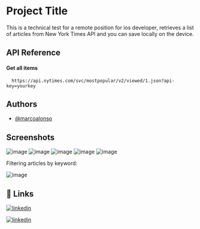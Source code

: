 
# Project Title

This is a technical test for a remote position for ios developer, retrieves a list of articles from New York Times API and you can save locally on the device.


## API Reference

#### Get all items

```http
  https://api.nytimes.com/svc/mostpopular/v2/viewed/1.json?api-key=yourkey
```




## Authors

- [@marcoalonso](https://github.com/marcoalonso/)


## Screenshots
![image](https://github.com/user-attachments/assets/5e1ccd01-0b88-4e2a-8a6c-b301c1dccb5b)
![image](https://github.com/user-attachments/assets/9d86b0e2-5e8c-4c0d-867d-de97ce6c2ea1)
![image](https://github.com/user-attachments/assets/962ae11f-ac22-415a-9c63-ff050b3b7b62)
![image](https://github.com/user-attachments/assets/a7085dcd-0868-401c-943e-483ec223c24f)
![image](https://github.com/user-attachments/assets/fa7a85eb-5b62-469f-93f7-60d183088bc8)



Filtering articles by keyword:


![image](https://github.com/user-attachments/assets/bfe9c07e-8cff-4dc7-99e9-286fe80843c5)




## 🔗 Links
[![linkedin](https://img.shields.io/badge/linkedin-0A66C2?style=for-the-badge&logo=linkedin&logoColor=white)](https://www.linkedin.com/in/marcoalonso/)

[![linkedin](https://upload.wikimedia.org/wikipedia/commons/2/21/YouTube_icon_%282011-2013%29.svg)](https://www.youtube.com/@marcoalonsoiosmar-academy)




